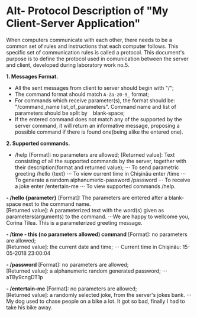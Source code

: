 Alt- Protocol Description of "My Client-Server Application"
======

When computers communicate with each other, there needs to be a common set of rules and instructions that each computer follows. This specific set of communication rules is called a protocol. 
This document's purpose is to define the protocol used in comunication between the server and client, developed during laboratory work no.5.

**1. Messages Format.**
- All the sent messages from client to server should begin with "/";
- The command format should match `A-Za-z0-9_` format;
- For commands which receive parameter(s), the format should be: "/command_name list_of_parameters". Command name and list of parameters should be split by ` ` blank-space;
- If the entered command does not match any of the supported by the server command, it will return an informative message, proposing a possible command if there is found one(being alike the entered one).


**2. Supported commands.**
- /help
[Format]: no parameters are allowed;
[Returned value]: Text consisting of all the supported commands by the server, together with their description(format and returned value);
⋅⋅⋅ To send parametric greeting /hello {text}
⋅⋅⋅ To view current time in Сhişinău enter /time
⋅⋅⋅ To generate a random alphanumeric-password /password
⋅⋅⋅ To receive a joke enter /entertain-me
⋅⋅⋅ To view supported commands /help.

**- /hello {parameter}**
[Format]: The parameters are entered after a blank-space next to the command name.<br/>
[Returned value]: A parameterized text with the word(s) given as parameters(arguments) to the command.
⋅⋅⋅We are happy to wellcome you, Corina Tilea. This is a parameterized greeting message.

**- /time - this (no parameters allowed) command** 
[Format]: no parameters are allowed;<br/>
[Returned value]: the current date and time;
⋅⋅⋅ Current time in Сhişinău: 15-05-2018 23:00:04

**- /password**
[Format]: no parameters are allowed;<br/>
[Returned value]: a alphanumeric random generated password;
⋅⋅⋅ aTBy9cngDT1p

**- /entertain-me**
[Format]: no parameters are allowed; <br/>
[Returned value]: a randomly selected joke, from the server's jokes bank.
⋅⋅⋅ My dog used to chase people on a bike a lot. It got so bad, finally I had to take his bike away.

